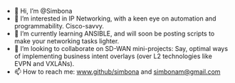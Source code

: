 - 👋 Hi, I’m @Simbona
- 👀 I’m interested in IP Networking, with a keen eye on automation and programmability. Cisco-savvy. 
- 🌱 I’m currently learning ANSIBLE, and will soon be posting scripts to make your networking tasks lighter.
- 💞️ I’m looking to collaborate on SD-WAN mini-projects: Say, optimal ways of implementing business intent overlays (over L2 technologies like EVPN and VXLANs). 
- 📫 How to reach me: www.github/simbona and simbonam@gmail.com

<!---
Simbona/Simbona is a ✨ special ✨ repository because its `README.md` (this file) appears on your GitHub profile.
You can click the Preview link to take a look at your changes.
--->
